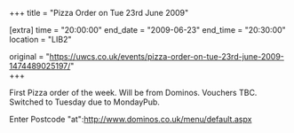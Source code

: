 +++
title = "Pizza Order on Tue 23rd June 2009"

[extra]
time = "20:00:00"
end_date = "2009-06-23"
end_time = "20:30:00"
location = "LIB2"

original = "https://uwcs.co.uk/events/pizza-order-on-tue-23rd-june-2009-1474489025197/"    
+++

First Pizza order of the week. Will be from Dominos. Vouchers TBC. Switched to Tuesday due to MondayPub.

Enter Postcode "at":http://www.dominos.co.uk/menu/default.aspx

